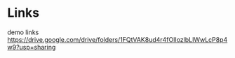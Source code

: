 # Links
demo links
https://drive.google.com/drive/folders/1FQtVAK8ud4r4fOlIozlbLIWwLcP8p4w9?usp=sharing
